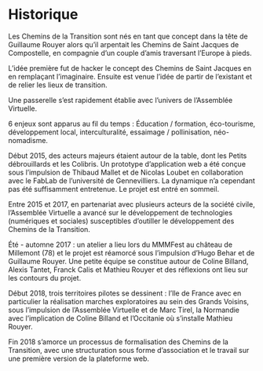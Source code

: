 # Historique

Les Chemins de la Transition sont nés en tant que concept dans la tête de Guillaume Rouyer alors qu’il arpentait les Chemins de Saint Jacques de Compostelle, en compagnie d’un couple d’amis traversant l’Europe à pieds. 

L’idée première fut de hacker le concept des Chemins de Saint Jacques en en remplaçant l’imaginaire. Ensuite est venue l’idée de partir de l’existant et de relier les lieux de transition. 

Une passerelle s’est rapidement établie avec l’univers de l’Assemblée Virtuelle. 

6 enjeux sont apparus au fil du temps : Éducation / formation, éco-tourisme, développement local, interculturalité, essaimage / pollinisation, néo-nomadisme.

Début 2015, des acteurs majeurs étaient autour de la table, dont les Petits débrouillards et les Colibris. Un prototype d’application web a été conçue sous l’impulsion de Thibaud Mallet et de Nicolas Loubet en collaboration avec le FabLab de l’université de Gennevilliers. La dynamique n’a cependant pas été suffisamment entretenue. Le projet est entré en sommeil. 

Entre 2015 et 2017, en partenariat avec plusieurs acteurs de la société civile, l’Assemblée Virtuelle a avancé sur le développement de technologies (numériques et sociales) susceptibles d’outiller le développement des Chemins de la Transition.

Été - automne 2017 : un atelier a lieu lors du MMMFest au château de Millemont (78) et le projet est réamorcé sous l’impulsion d’Hugo Behar et de Guillaume Rouyer. Une petite équipe se constitue autour de Coline Billand, Alexis Tantet, Franck Calis et Mathieu Rouyer et des réflexions ont lieu sur les contours du projet. 

Début 2018, trois territoires pilotes se dessinent : l’Ile de France avec en particulier la réalisation  marches exploratoires au sein des Grands Voisins, sous l’impulsion de l’Assemblée Virtuelle et de Marc Tirel, la Normandie avec l’implication de Coline Billand et l’Occitanie où s’installe Mathieu Rouyer. 

Fin 2018 s’amorce un processus de formalisation des Chemins de la Transition, avec une structuration sous forme d’association et le travail sur une première version de la plateforme web. 









